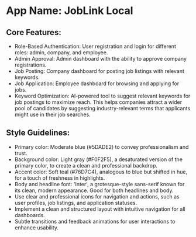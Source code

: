 # **App Name**: JobLink Local

## Core Features:

- Role-Based Authentication: User registration and login for different roles: admin, company, and employee.
- Admin Approval: Admin dashboard with the ability to approve company registrations.
- Job Posting: Company dashboard for posting job listings with relevant keywords.
- Job Application: Employee dashboard for browsing and applying for jobs.
- Keyword Optimization: AI-powered tool to suggest relevant keywords for job postings to maximize reach.  This helps companies attract a wider pool of candidates by suggesting industry-relevant terms that applicants might use in their job searches.

## Style Guidelines:

- Primary color: Moderate blue (#5DADE2) to convey professionalism and trust.
- Background color: Light gray (#F0F2F5), a desaturated version of the primary color, to create a clean and professional backdrop.
- Accent color: Soft teal (#76D7C4), analogous to blue but shifted in hue, for a touch of freshness in highlights.
- Body and headline font: 'Inter', a grotesque-style sans-serif known for its clean, modern appearance. Good for both headlines and body.
- Use clear and professional icons for navigation and actions, such as user profiles, job listings, and application statuses.
- Implement a clean and structured layout with intuitive navigation for all dashboards.
- Subtle transitions and feedback animations for user interactions to enhance usability.